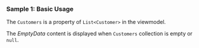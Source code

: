 ### Sample 1: Basic Usage

The `Customers` is a property of `List<Customer>` in the viewmodel.

The *EmptyData* content is displayed when `Customers` collection is empty or `null`.
